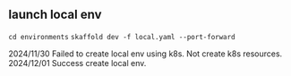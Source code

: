 ## launch local env
`cd environments`
`skaffold dev -f local.yaml --port-forward`


2024/11/30 Failed to create local env using k8s. Not create k8s resources.
2024/12/01 Success create local env.
